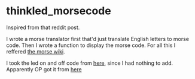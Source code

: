 # thinkled_morsecode

Inspired from that reddit post.

I wrote a morse translator first that'd just translate English letters to morse code. Then I wrote a function to display the morse code. For all this I reffered [the morse wiki](https://en.wikipedia.org/wiki/Morse_code).

I took the led on and off code from [here](https://github.com/RichusX/thinkpad-morse-led), since I had nothing to add. Apparently OP got it from [here](https://redd.it/7n8eyu/)


